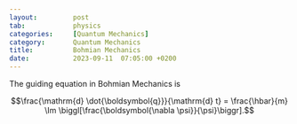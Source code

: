 ```yaml
---
layout:         post
tab:	        physics
categories:     [Quantum Mechanics]
category:       Quantum Mechanics
title:          Bohmian Mechanics
date:           2023-09-11  07:05:00 +0200
---
```


The guiding equation in Bohmian Mechanics is

$$\frac{\mathrm{d} \dot{\boldsymbol{q}}}{\mathrm{d} t} = \frac{\hbar}{m} \Im \biggl[\frac{\boldsymbol{\nabla \psi}}{\psi}\biggr].$$
